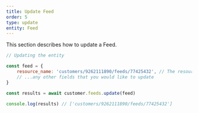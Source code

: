 ```yaml
---
title: Update Feed
order: 5
type: update
entity: Feed
---
```


This section describes how to update a Feed.

```javascript
// Updating the entity

const feed = {
    resource_name: 'customers/9262111890/feeds/77425432', // The resource_name is required
    // ...any other fields that you would like to update
}

const results = await customer.feeds.update(feed)

console.log(results) // ['customers/9262111890/feeds/77425432']
```
